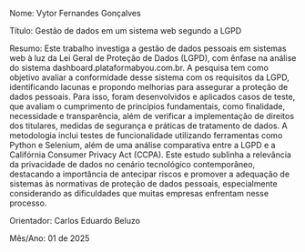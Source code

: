 Nome: Vytor Fernandes Gonçalves

Título: Gestão de dados em um sistema web segundo a LGPD

Resumo: Este trabalho investiga a gestão de dados pessoais em sistemas web à luz da Lei Geral de Proteção de Dados (LGPD), com ênfase na análise do sistema dashboard.plataformabyou.com.br. A pesquisa tem como objetivo avaliar a conformidade desse sistema com os requisitos da LGPD, identificando lacunas e propondo melhorias para assegurar a proteção de dados pessoais. Para isso, foram desenvolvidos e aplicados casos de teste, que avaliam o cumprimento de princípios fundamentais, como finalidade, necessidade e transparência, além de verificar a implementação de direitos dos titulares, medidas de segurança e práticas de tratamento de dados. A metodologia inclui testes de funcionalidade utilizando ferramentas como Python e Selenium, além de uma análise comparativa entre a LGPD e a Califórnia Consumer Privacy Act (CCPA). Este estudo sublinha a relevância da privacidade de dados no cenário tecnológico contemporâneo, destacando a importância de antecipar riscos e promover a adequação de sistemas às normativas de proteção de dados pessoais, especialmente considerando as dificuldades que muitas empresas enfrentam nesse processo.

Orientador: Carlos Eduardo Beluzo

Mês/Ano: 01 de 2025
